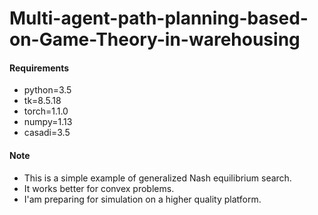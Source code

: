 # Multi-agent-path-planning-based-on-Game-Theory-in-warehousing
#### Requirements

- python=3.5
- tk=8.5.18
- torch=1.1.0
- numpy=1.13
- casadi=3.5
#### Note
+ This is a simple example of generalized Nash equilibrium search.
+ It works better for convex problems.
+ I'am preparing for simulation on a higher quality platform.
